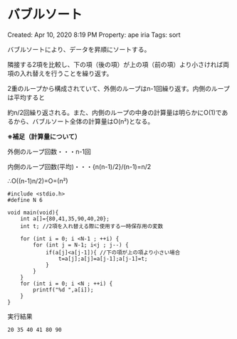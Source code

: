 # バブルソート

Created: Apr 10, 2020 8:19 PM
Property: ape iria
Tags: sort

バブルソートにより、データを昇順にソートする。

隣接する2項を比較し、下の項（後の項）が上の項（前の項）より小さければ両項の入れ替えを行うことを繰り返す。

2重のループから構成されていて、外側のループはn-1回繰り返す。内側のループは平均すると

約n/2回繰り返される。また、内側のループの中身の計算量は明らかにO(1)であるから、バブルソート全体の計算量はO(n²)となる。

**※補足（計算量について）**

外側のループ回数・・・n-1回

内側のループ回数(平均)・・・{n(n-1)/2}/(n-1)=n/2

∴O((n-1)n/2)=O=(n²)

    #include <stdio.h>
    #define N 6
    
    void main(void){
        int a[]={80,41,35,90,40,20};
        int t; //2項を入れ替える際に使用する一時保存用の変数
    
        for (int i = 0; i <N-1 ; ++i) {
            for (int j = N-1; i<j ; j--) {
                if(a[j]<a[j-1]){ //下の項が上の項より小さい場合
                    t=a[j];a[j]=a[j-1];a[j-1]=t;
                }
            }
        }
        for (int i = 0; i <N ; ++i) {
            printf("%d ",a[i]);
        }
    }

実行結果

    20 35 40 41 80 90